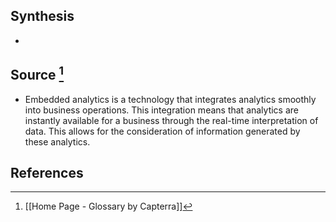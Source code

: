 ## Synthesis
- 
## Source [^1]
- Embedded analytics is a technology that integrates analytics smoothly into business operations. This integration means that analytics are instantly available for a business through the real-time interpretation of data. This allows for the consideration of information generated by these analytics.
## References

[^1]: [[Home Page - Glossary by Capterra]]